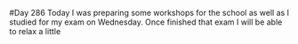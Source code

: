 #Day 286
Today I was preparing some workshops for the school as well as I studied for my exam on Wednesday. Once finished that exam I will be able to relax a little